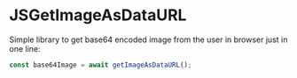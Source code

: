 # JSGetImageAsDataURL

Simple library to get base64 encoded image from the user in browser just in one line:

```js
const base64Image = await getImageAsDataURL();
```
